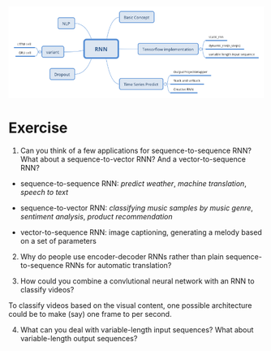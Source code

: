 ![](./RNN.png)

# Exercise

1. Can you think of a few applications for sequence-to-sequence RNN? What about a sequence-to-vector RNN? And a vector-to-sequence RNN?

- sequence-to-sequence RNN: *predict weather*, *machine translation*, *speech to text*

- sequence-to-vector RNN: *classifying music samples by music genre*, *sentiment analysis*, *product recommendation* 

- vector-to-sequence RNN: image captioning, generating a melody based on a set of parameters

2. Why do people use encoder-decoder RNNs rather than plain sequence-to-sequence RNNs for automatic translation?


3. How could you combine a convlutional neural network with an RNN to classify videos?

To classify videos based on the visual content, one possible architecture could be to make (say) one frame to per second.

4. What can  you deal with variable-length input sequences? What about variable-length output sequences?

